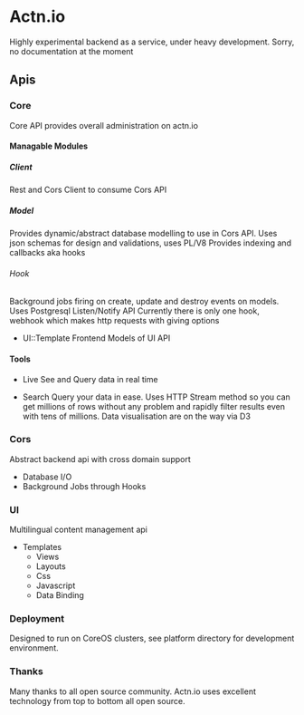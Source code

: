 # Actn.io

Highly experimental backend as a service, under heavy development. 
Sorry, no documentation at the moment

## Apis

### Core
Core API provides overall administration on actn.io

#### Managable Modules

##### Client
Rest and Cors Client to consume Cors API

##### Model
Provides dynamic/abstract database modelling to use in Cors API.
Uses json schemas for design and validations, uses PL/V8
Provides indexing and callbacks aka hooks

###### Hook
Background jobs firing on create, update and destroy events on models. 
Uses Postgresql Listen/Notify API
Currently there is only one hook, webhook which makes http requests with giving options

- UI::Template
Frontend Models of UI API

#### Tools
- Live 
See and Query data in real time

- Search
Query your data in ease. Uses HTTP Stream method so you can get millions of rows without any problem and rapidly filter results even with tens of millions. 
Data visualisation are on the way via D3

### Cors
Abstract backend api with cross domain support
- Database I/O
- Background Jobs through Hooks

### UI
Multilingual content management api
- Templates
  - Views
  - Layouts
  - Css  
  - Javascript
  - Data Binding

### Deployment
Designed to run on CoreOS clusters, see platform directory for development environment.
  
### Thanks
Many thanks to all open source community. Actn.io uses excellent technology from top to bottom all open source.
